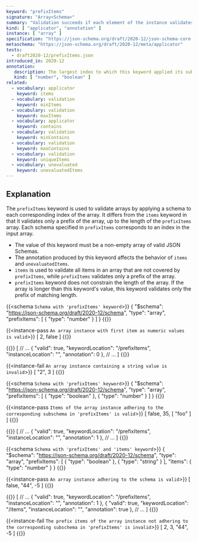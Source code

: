```yaml
---
keyword: "prefixItems"
signature: "Array<Schema>"
summary: "Validation succeeds if each element of the instance validates against the schema at the same position, if any."
kind: [ "applicator", "annotation" ]
instance: [ "array" ]
specification: "https://json-schema.org/draft/2020-12/json-schema-core.html#section-10.3.1.1"
metaschema: "https://json-schema.org/draft/2020-12/meta/applicator"
tests:
  - draft2020-12/prefixItems.json
introduced_in: 2020-12
annotation:
   description: The largest index to which this keyword applied its subschema, or a boolean true if it was applied to every item of the instance
   kind: [ "number", "boolean" ]
related:
  - vocabulary: applicator
    keyword: items
  - vocabulary: validation
    keyword: minItems
  - vocabulary: validation
    keyword: maxItems
  - vocabulary: applicator
    keyword: contains
  - vocabulary: validation
    keyword: minContains
  - vocabulary: validation
    keyword: maxContains
  - vocabulary: validation
    keyword: uniqueItems
  - vocabulary: unevaluated
    keyword: unevaluatedItems
---
```


## Explanation

The `prefixItems` keyword is used to validate arrays by applying a schema to each corresponding index of the array. It differs from the `items` keyword in that it validates only a prefix of the array, up to the length of the `prefixItems` array. Each schema specified in `prefixItems` corresponds to an index in the input array.

* The value of this keyword must be a non-empty array of valid JSON Schemas.
* The annotation produced by this keyword affects the behavior of `items` and `unevaluatedItems`.
* `items` is used to validate all items in an array that are not covered by `prefixItems`, while `prefixItems` validates only a prefix of the array.
* `prefixItems` keyword does not constrain the length of the array. If the array is longer than this keyword's value, this keyword validates only the prefix of matching length.

{{<schema `Schema with 'prefixItems' keyword`>}}
{
  "$schema": "https://json-schema.org/draft/2020-12/schema",
  "type": "array",
  "prefixItems": [ { "type": "number" } ]
}
{{</schema>}}

{{<instance-pass `An array instance with first item as numeric values is valid`>}}
[ 2, false ]
{{</instance-pass>}}

{{<instance-annotation>}}
[
  // ...
  {
    "valid": true,
    "keywordLocation": "/prefixItems",
    "instanceLocation": "",
    "annotation": 0
  },
  // ...
]
{{</instance-annotation>}}

{{<instance-fail `An array instance containing a string value is invalid`>}}
[ "2", 3 ]
{{</instance-fail>}}

{{<schema `Schema with 'prefixItems' keyword`>}}
{
  "$schema": "https://json-schema.org/draft/2020-12/schema",
  "type": "array",
  "prefixItems": [
    { "type": "boolean" },
    { "type": "number" }
  ]
}
{{</schema>}}

{{<instance-pass `Items of the array instance adhering to the corresponding subschema in 'prefixItems' is valid`>}}
[ false, 35, [ "foo" ] ]
{{</instance-pass>}}

{{<instance-annotation>}}
[
  // ...
  {
    "valid": true,
    "keywordLocation": "/prefixItems",
    "instanceLocation": "",
    "annotation": 1
  },
  // ...
]
{{</instance-annotation>}}

{{<schema `Schema with 'prefixItems' and 'items' keyword`>}}
{
  "$schema": "https://json-schema.org/draft/2020-12/schema",
  "type": "array",
  "prefixItems": [
    { "type": "boolean" },
    { "type": "string" }
  ],
  "items": { "type": "number" }
}
{{</schema>}}

{{<instance-pass `An array instance adhering to the schema is valid`>}}
[ false, "44", -5 ]
{{</instance-pass>}}

{{<instance-annotation>}}
[
  // ...
  {
    "valid": true,
    "keywordLocation": "/prefixItems",
    "instanceLocation": "",
    "annotation": 1
  },
  {
    "valid": true,
    "keywordLocation": "/items",
    "instanceLocation": "",
    "annotation": true
  },
  // ...
]
{{</instance-annotation>}}

{{<instance-fail `The prefix items of the array instance not adhering to the corresponding subschema in 'prefixItems' is invalid`>}}
[ 2, 3, "44", -5 ]
{{</instance-fail>}}
